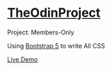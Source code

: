 # [TheOdinProject](https://www.theodinproject.com/)

Project: Members-Only

Using [Bootstrap 5](https://getbootstrap.com/) to write All CSS

[Live Demo](https://illusion-9503.herokuapp.com/)
